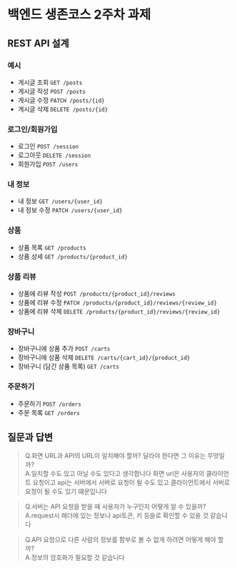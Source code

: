 # 백엔드 생존코스 2주차 과제

## REST API 설계

### 예시

- 게시글 조회 `GET /posts`
- 게시글 작성 `POST /posts`
- 게시글 수정 `PATCH /posts/{id}`
- 게시글 삭제 `DELETE /posts/{id}`

### 로그인/회원가입

- 로그인 `POST /session`
- 로그아웃 `DELETE /session`
- 회원가입 `POST /users`

### 내 정보

- 내 정보 `GET /users/{user_id}`
- 내 정보 수정 `PATCH /users/{user_id}`

### 상품

- 상품 목록 `GET /products`
- 상품 상세 `GET /products/{product_id}`

### 상품 리뷰

- 상품에 리뷰 작성 `POST /products/{product_id}/reviews`
- 상품에 리뷰 수정 `PATCH /products/{product_id}/reviews/{review_id}`
- 상품에 리뷰 삭제 `DELETE /products/{product_id}/reviews/{review_id}`

### 장바구니

- 장바구니에 상품 추가 `POST /carts`
- 장바구니에 상품 삭제 `DELETE /carts/{cart_id}/{product_id}`
- 장바구니 (담긴 상품 목록) `GET /carts`

### 주문하기

- 주문하기 `POST /orders`
- 주문 목록 `GET /orders`

## 질문과 답변

> Q.화면 URL과 API의 URL이 일치해야 할까? 달라야 한다면 그 이유는 무엇일까?     
> A.일치할 수도 있고 아닐 수도 있다고 생각합니다 
> 화면 url은 사용자의 클라이언트 요청이고 api는 서버에서 서버로 요청이 될 수도 있고 클라이언트에서 서버로 요청이 될 수도 있기 떄문입니다 

> Q.서버는 API 요청을 받을 때 사용자가 누구인지 어떻게 알 수 있을까?   
> A.request시 헤더에 있는 정보나 api토큰, 키 등을로 확인할 수 있을 것 같습니다 

> Q.API 요청으로 다른 사람의 정보를 함부로 볼 수 없게 하려면 어떻게 해야 할까?    
> A.정보의 암호화가 필요할 것 같습니다 
